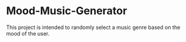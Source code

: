 # Mood-Music-Generator

This project is intended to randomly select a music genre based on the mood of the user.

